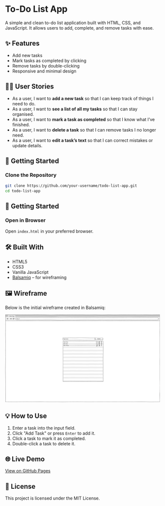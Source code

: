 # To-Do List App

A simple and clean to-do list application built with HTML, CSS, and JavaScript. It allows users to add, complete, and remove tasks with ease.

## ✨ Features

- Add new tasks  
- Mark tasks as completed by clicking  
- Remove tasks by double-clicking  
- Responsive and minimal design

## 🧑‍💻 User Stories

- As a user, I want to **add a new task** so that I can keep track of things I need to do.  
- As a user, I want to **see a list of all my tasks** so that I can stay organised.  
- As a user, I want to **mark a task as completed** so that I know what I’ve finished.  
- As a user, I want to **delete a task** so that I can remove tasks I no longer need.  
- As a user, I want to **edit a task’s text** so that I can correct mistakes or update details.

## 🚀 Getting Started

### Clone the Repository

```bash
git clone https://github.com/your-username/todo-list-app.git
cd todo-list-app
```

## 🚀 Getting Started

### Open in Browser

Open `index.html` in your preferred browser.

## 🛠️ Built With

- HTML5  
- CSS3  
- Vanilla JavaScript  
- [Balsamiq](https://balsamiq.com/) – for wireframing 

## 🖼️ Wireframe

Below is the initial wireframe created in Balsamiq:

![Wireframe screenshot](./assets/wireframe.png)

## 💡 How to Use

1. Enter a task into the input field.  
2. Click "Add Task" or press `Enter` to add it.  
3. Click a task to mark it as completed.  
4. Double-click a task to delete it.

## 🌐 Live Demo

[View on GitHub Pages](https://jordanveness.github.io/To-Do-List-App)

## 📄 License

This project is licensed under the MIT License.

